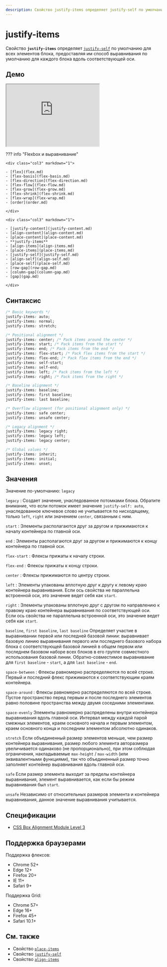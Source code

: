 ```yaml
---
description: Свойство justify-items определяет justify-self по умолчанию для всех элементов блока, предоставляя им способ выравнивания по умолчанию для каждого блока вдоль соответствующей оси
---
```


# justify-items

Свойство **`justify-items`** определяет [`justify-self`](justify-self.md) по умолчанию для всех элементов блока, предоставляя им способ выравнивания по умолчанию для каждого блока вдоль соответствующей оси.

## Демо

<iframe class="interactive is-default-height" height="200" src="https://interactive-examples.mdn.mozilla.net/pages/css/justify-items.html" title="MDN Web Docs Interactive Example" loading="lazy" data-readystate="complete"></iframe>

??? info "Flexbox и выравнивание"

    <div class="col3" markdown="1">

    - [flex](flex.md)
    - [flex-basis](flex-basis.md)
    - [flex-direction](flex-direction.md)
    - [flex-flow](flex-flow.md)
    - [flex-grow](flex-grow.md)
    - [flex-shrink](flex-shrink.md)
    - [flex-wrap](flex-wrap.md)
    - [order](order.md)

    </div>

    <div class="col3" markdown="1">

    - [justify-content](justify-content.md)
    - [align-content](align-content.md)
    - [place-content](place-content.md)
    - **justify-items**
    - [align-items](align-items.md)
    - [place-items](place-items.md)
    - [justify-self](justify-self.md)
    - [align-self](align-self.md)
    - [place-self](place-self.md)
    - [row-gap](row-gap.md)
    - [column-gap](column-gap.md)
    - [gap](gap.md)

    </div>

## Синтаксис

```css
/* Basic keywords */
justify-items: auto;
justify-items: normal;
justify-items: stretch;

/* Positional alignment */
justify-items: center; /* Pack items around the center */
justify-items: start; /* Pack items from the start */
justify-items: end; /* Pack items from the end */
justify-items: flex-start; /* Pack flex items from the start */
justify-items: flex-end; /* Pack flex items from the end */
justify-items: self-start;
justify-items: self-end;
justify-items: left; /* Pack items from the left */
justify-items: right; /* Pack items from the right */

/* Baseline alignment */
justify-items: baseline;
justify-items: first baseline;
justify-items: last baseline;

/* Overflow alignment (for positional alignment only) */
justify-items: safe center;
justify-items: unsafe center;

/* Legacy alignment */
justify-items: legacy right;
justify-items: legacy left;
justify-items: legacy center;

/* Global values */
justify-items: inherit;
justify-items: initial;
justify-items: unset;
```

## Значения

Значение по-умолчанию: `legacy`

`legacy`
: Создает значение, унаследованное потомками блока. Обратите внимание, что если потомок имеет значение `justify-self: auto`, унаследованное ключевое слово не учитывается по нисходящему, только `left`, `right` или значением `center`, связанным с ним.

`start`
: Элементы располагаются друг за другом и прижимаются к началу контейнера по главной оси.

`end`
: Элементы располагаются друг за другом и прижимаются к концу контейнера по главной оси.

`flex-start`
: Флексы прижаты к началу строки.

`flex-end`
: Флексы прижаты к концу строки.

`center`
: Флексы прижимаются по центру строки.

`left`
: Элементы упакованы вплотную друг к другу к левому краю контейнера выравнивания. Если ось свойства не параллельна встроенной оси, это значение ведет себя как `start`.

`right`
: Элементы упакованы вплотную друг с другом по направлению к правому краю контейнера выравнивания по соответствующей оси. Если ось свойства не параллельна встроенной оси, это значение ведет себя как `start`.

`baseline`, `first baseline`, `last baseline`
Определяет участие в выравнивании первой или последней базовой линии: выравнивает базовую линию выравнивания первого или последнего базового набора блока с соответствующей базовой линией в общем первом или последнем базовом наборе всех блоков в его группе совместного использования базовой линии. Обратно-совместимое выравнивание для `first baseline` - `start`, а для `last baseline` - `end`.

`space-between`
: Флексы равномерно распределяются по всей строке. Первый и последний флекс прижимаются к соответствующим краям контейнера.

`space-around`
: Флексы равномерно распределяются по всей строке. Пустое пространство перед первым и после последнего элементов равно половине пространства между двумя соседними элементами.

`space-evenly`
Элементы равномерно распределены внутри контейнера выравнивания вдоль главной оси. Интервал между каждой парой смежных элементов, краем основного начала и первым элементом, краем основного конца и последним элементом абсолютно одинаков.

`stretch`
Если объединенный размер элементов меньше, чем размер контейнера выравнивания, размер любого элемента авторазмера увеличивается одинаково (не пропорционально), при этом соблюдая ограничения, накладываемые `max-height` / `max-width` (или эквивалентными функциями), так что объединенный размер точно заполняет контейнер выравнивания вдоль главной оси.

`safe`
Если размер элемента выходит за пределы контейнера выравнивания, элемент выравнивается, как если бы режим выравнивания был `start`.

`unsafe`
Независимо от относительных размеров элемента и контейнера выравнивания, данное значение выравнивания учитывается.

## Спецификации

- [CSS Box Alignment Module Level 3](https://w3c.github.io/csswg-drafts/css-align/#justify-items-property)

## Поддержка браузерами

Поддержка флексов:

- Chrome 52+
- Edge 12+
- Firefox 20+
- IE 11+
- Safari 9+

Поддержка Grid:

- Chrome 57+
- Edge 16+
- Firefox 45+
- Safari 10.1+

## См. также

- Свойство [`place-items`](place-items.md)
- Свойство [`justify-self`](justify-self.md)
- Свойство [`align-items`](align-items.md)

